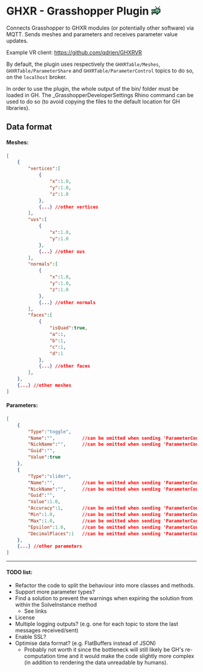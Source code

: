 # GHXR - Grasshopper Plugin ![Logo GHXR](GHXR/GHXRGH/Resources/logo.png "Logo GHXR")

Connects Grasshopper to GHXR modules (or potentially other software) via MQTT.
Sends meshes and parameters and receives parameter value updates.

Example VR client: https://github.com/qdrien/GHXRVR

By default, the plugin uses respectively the `GHXRTable/Meshes`, `GHXRTable/ParameterShare` and `GHXRTable/ParameterControl` topics to do so, on the `localhost` broker.

In order to use the plugin, the whole output of the bin/ folder must be loaded in GH.
The _GrasshopperDeveloperSettings Rhino command can be used to do so (to avoid copying the files to the default location for GH libraries).


## Data format
#### Meshes:
```json
[
    {
        "vertices":[
            {
                "x":1.0,
                "y":1.0,
                "z":1.0
            },
            {...} //other vertices
        ],
        "uvs":[
            {
                "x":1.0,
                "y":1.0
            },
            {...} //other uvs
        ],
        "normals":[
            {
                "x":1.0,
                "y":1.0,
                "z":1.0
            },
            {...} //other normals
        ],
        "faces":[
            {
                "isQuad":true,
                "a":1,
                "b":1,
                "c":1,
                "d":1
            },
            {...} //other faces
        ],
    },
    {...} //other meshes
]
```
#### Parameters:
```json
[
    {
        "Type":"toggle",
        "Name":"",          //can be omitted when sending 'ParameterControl' updates
        "NickName":"",      //can be omitted when sending 'ParameterControl' updates
        "Guid":"",
        "Value":true
    },
    {
        "Type":"slider",
        "Name":"",          //can be omitted when sending 'ParameterControl' updates
        "NickName":"",      //can be omitted when sending 'ParameterControl' updates
        "Guid":"",
        "Value":1.0,
        "Accuracy":1,       //can be omitted when sending 'ParameterControl' updates
        "Min":1.0,          //can be omitted when sending 'ParameterControl' updates
        "Max":1.0,          //can be omitted when sending 'ParameterControl' updates
        "Epsilon":1.0,      //can be omitted when sending 'ParameterControl' updates
        "DecimalPlaces":1   //can be omitted when sending 'ParameterControl' updates
    },
    {...} //other parameters
]
```


---
#### TODO list:
- Refactor the code to split the behaviour into more classes and methods.
- Support more parameter types?
- Find a solution to prevent the warnings when expiring the solution from within the SolveInstance method
    - See links
- License
- Multiple logging outputs? (e.g. one for each topic to store the last messages received/sent)
- Enable SSL?
- Optimise data format? (e.g. FlatBuffers instead of JSON)
    - Probably not worth it since the bottleneck will still likely be GH's re-computation time and it would make the code slightly more complex (in addition to rendering the data unreadable by humans). 
